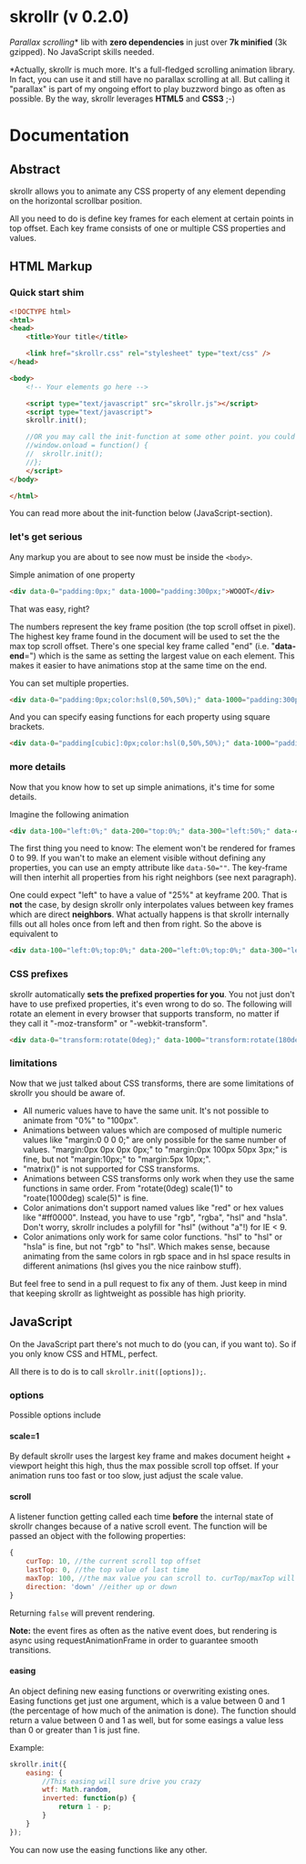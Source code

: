 skrollr (v 0.2.0)
======

**Parallax* scrolling** lib with **zero dependencies** in just over **7k minified** (3k gzipped). No JavaScript skills needed.

*Actually, skrollr is much more. It's a full-fledged scrolling animation library. In fact, you can use it and still have no parallax scrolling at all. But calling it "parallax" is part of my ongoing effort to play buzzword bingo as often as possible. By the way, skrollr leverages **HTML5** and **CSS3** ;-)


Documentation
======

Abstract
------

skrollr allows you to animate any CSS property of any element depending on the horizontal scrollbar position.

All you need to do is define key frames for each element at certain points in top offset. Each key frame consists of one or multiple CSS properties and values.


HTML Markup
------

### Quick start shim

```html
<!DOCTYPE html>
<html>
<head>
	<title>Your title</title>

	<link href="skrollr.css" rel="stylesheet" type="text/css" />
</head>

<body>
	<!-- Your elements go here -->

	<script type="text/javascript" src="skrollr.js"></script>
	<script type="text/javascript">
	skrollr.init();

	//OR you may call the init-function at some other point. you could for example use an image preloader.
	//window.onload = function() {
	//	skrollr.init();
	//};
	</script>
</body>

</html>
```

You can read more about the init-function below (JavaScript-section).

### let's get serious

Any markup you are about to see now must be inside the ```<body>```.

Simple animation of one property

```html
<div data-0="padding:0px;" data-1000="padding:300px;">WOOOT</div>
```

That was easy, right?

The numbers represent the key frame position (the top scroll offset in pixel). The highest key frame found in the document will be used to set the the max top scroll offset. There's one special key frame called "end" (i.e. "**data-end**=") which is the same as setting the largest value on each element. This makes it easier to have animations stop at the same time on the end.

You can set multiple properties.

```html
<div data-0="padding:0px;color:hsl(0,50%,50%);" data-1000="padding:300px;color:hsl(360,50%,50%);">WOOOT</div>
```

And you can specify easing functions for each property using square brackets.

```html
<div data-0="padding[cubic]:0px;color:hsl(0,50%,50%);" data-1000="padding:300px;color:hsl(360,50%,50%);">WOOOT</div>
```

### more details

Now that you know how to set up simple animations, it's time for some details.

Imagine the following animation

```html
<div data-100="left:0%;" data-200="top:0%;" data-300="left:50%;" data-400="top:50%;"></div>
```

The first thing you need to know: The element won't be rendered for frames 0 to 99. If you wan't to make an element visible without defining any properties, you can use an empty attribute like ```data-50=""```. The key-frame will then interhit all properties from his right neighbors (see next paragraph).

One could expect "left" to have a value of "25%" at keyframe 200. That is **not** the case, by design skrollr only interpolates values between key frames which are direct **neighbors**. What actually happens is that skrollr internally fills out all holes once from left and then from right. So the above is equivalent to

```html
<div data-100="left:0%;top:0%;" data-200="left:0%;top:0%;" data-300="left:50%;top:0%;" data-400="left:50%;top:50%;"></div>
```

### CSS prefixes

skrollr automatically **sets the prefixed properties for you**. You not just don't have to use prefixed properties, it's even wrong to do so. The following will rotate an element in every browser that supports transform, no matter if they call it "-moz-transform" or "-webkit-transform".

```html
<div data-0="transform:rotate(0deg);" data-1000="transform:rotate(180deg);">Look ma, I'm rotating!</div>
```

### limitations

Now that we just talked about CSS transforms, there are some limitations of skrollr you should be aware of.

* All numeric values have to have the same unit. It's not possible to animate from "0%" to "100px".
* Animations between values which are composed of multiple numeric values like "margin:0 0 0 0;" are only possible for the same number of values. "margin:0px 0px 0px 0px;" to "margin:0px 100px 50px 3px;" is fine, but not "margin:10px;" to "margin:5px 10px;".
* "matrix()" is not supported for CSS transforms.
* Animations between CSS transforms only work when they use the same functions in same order. From "rotate(0deg) scale(1)" to "roate(1000deg) scale(5)" is fine.
* Color animations don't support named values like "red" or hex values like "#ff0000". Instead, you have to use "rgb", "rgba", "hsl" and "hsla". Don't worry, skrollr includes a polyfill for "hsl" (without "a"!) for IE < 9.
* Color animations only work for same color functions. "hsl" to "hsl" or "hsla" is fine, but not "rgb" to "hsl". Which makes sense, because animating from the same colors in rgb space and in hsl space results in different animations (hsl gives you the nice rainbow stuff).

But feel free to send in a pull request to fix any of them. Just keep in mind that keeping skrollr as lightweight as possible has high priority.

JavaScript
------

On the JavaScript part there's not much to do (you can, if you want to). So if you only know CSS and HTML, perfect.

All there is to do is to call ```skrollr.init([options]);```.

### options

Possible options include

#### scale=1

By default skrollr uses the largest key frame and makes document height + viewport height this high, thus the max possible scroll top offset. If your animation runs too fast or too slow, just adjust the scale value.

#### scroll

A listener function getting called each time **before** the internal state of skrollr changes because of a native scroll event. The function will be passed an object with the following properties:

```js
{
	curTop: 10, //the current scroll top offset
	lastTop: 0, //the top value of last time
	maxTop: 100, //the max value you can scroll to. curTop/maxTop will give you the current progress.
	direction: 'down' //either up or down
}
```

Returning ```false``` will prevent rendering.

**Note:** the event fires as often as the native event does, but rendering is async using requestAnimationFrame in order to guarantee smooth transitions.

#### easing

An object defining new easing functions or overwriting existing ones. Easing functions get just one argument, which is a value between 0 and 1 (the percentage of how much of the animation is done). The function should return a value between 0 and 1 as well, but for some easings a value less than 0 or greater than 1 is just fine.

Example:

```js
skrollr.init({
	easing: {
		//This easing will sure drive you crazy
		wtf: Math.random,
		inverted: function(p) {
			return 1 - p;
		}
	}
});
```

You can now use the easing functions like any other.
